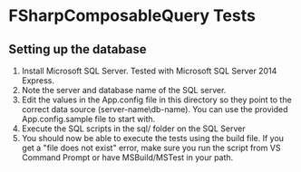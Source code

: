 FSharpComposableQuery Tests
===========================

Setting up the database
----------------------------------
1. Install Microsoft SQL Server. Tested with Microsoft SQL Server 2014 Express. 
2. Note the server and database name of the SQL server.
3. Edit the <connectionStrings> values in the App.config file in this directory so they point to the correct data source (server-name\db-name). You can use the provided App.config.sample file to start with. 
3. Execute the SQL scripts in the sql/ folder on the SQL Server
4. You should now be able to execute the tests using the build file. If you get a "file does not exist" error, make sure you run the script from VS Command Prompt or have MSBuild/MSTest in your path. 